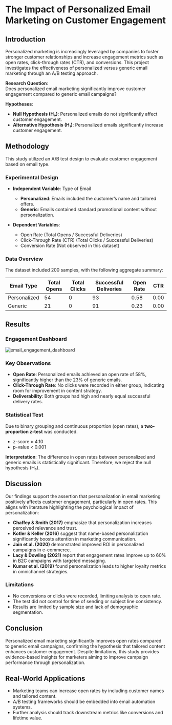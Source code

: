 
# The Impact of Personalized Email Marketing on Customer Engagement

## Introduction

Personalized marketing is increasingly leveraged by companies to foster stronger customer relationships and increase engagement metrics such as open rates, click-through rates (CTR), and conversions. This project investigates the effectiveness of personalized versus generic email marketing through an A/B testing approach. 

**Research Question**:  
Does personalized email marketing significantly improve customer engagement compared to generic email campaigns?

**Hypotheses**:  
- **Null Hypothesis (H₀)**: Personalized emails do not significantly affect customer engagement.  
- **Alternative Hypothesis (H₁)**: Personalized emails significantly increase customer engagement.

## Methodology

This study utilized an A/B test design to evaluate customer engagement based on email type.

### Experimental Design

- **Independent Variable**: Type of Email  
  - **Personalized**: Emails included the customer’s name and tailored offers.  
  - **Generic**: Emails contained standard promotional content without personalization.

- **Dependent Variables**:  
  - Open Rate (Total Opens / Successful Deliveries)  
  - Click-Through Rate (CTR) (Total Clicks / Successful Deliveries)  
  - Conversion Rate (Not observed in this dataset)

### Data Overview

The dataset included 200 samples, with the following aggregate summary:

| Email Type   | Total Opens | Total Clicks | Successful Deliveries | Open Rate | CTR  |
|--------------|-------------|--------------|------------------------|-----------|------|
| Personalized | 54          | 0            | 93                     | 0.58      | 0.00 |
| Generic      | 21          | 0            | 91                     | 0.23      | 0.00 |

## Results

### Engagement Dashboard

![email_engagement_dashboard](https://github.com/user-attachments/assets/8f342087-de01-491f-910d-88ea5b59d688)


### Key Observations

- **Open Rate**: Personalized emails achieved an open rate of 58%, significantly higher than the 23% of generic emails.
- **Click-Through Rate**: No clicks were recorded in either group, indicating room for improvement in content strategy.
- **Deliverability**: Both groups had high and nearly equal successful delivery rates.

### Statistical Test

Due to binary grouping and continuous proportion (open rates), a **two-proportion z-test** was conducted.

- z-score ≈ 4.10
- p-value < 0.001

**Interpretation**: The difference in open rates between personalized and generic emails is statistically significant. Therefore, we reject the null hypothesis (H₀).

## Discussion

Our findings support the assertion that personalization in email marketing positively affects customer engagement, particularly in open rates. This aligns with literature highlighting the psychological impact of personalization:

- **Chaffey & Smith (2017)** emphasize that personalization increases perceived relevance and trust.
- **Kotler & Keller (2016)** suggest that name-based personalization significantly boosts attention in marketing communication.
- **Jain et al. (2020)** demonstrated improved ROI in personalized campaigns in e-commerce.
- **Lacy & Dowling (2021)** report that engagement rates improve up to 60% in B2C campaigns with targeted messaging.
- **Kumar et al. (2019)** found personalization leads to higher loyalty metrics in omnichannel strategies.

### Limitations

- No conversions or clicks were recorded, limiting analysis to open rate.
- The test did not control for time of sending or subject line consistency.
- Results are limited by sample size and lack of demographic segmentation.

## Conclusion

Personalized email marketing significantly improves open rates compared to generic email campaigns, confirming the hypothesis that tailored content enhances customer engagement. Despite limitations, this study provides evidence-based insights for marketers aiming to improve campaign performance through personalization.

## Real-World Applications

- Marketing teams can increase open rates by including customer names and tailored content.
- A/B testing frameworks should be embedded into email automation systems.
- Further analysis should track downstream metrics like conversions and lifetime value.
